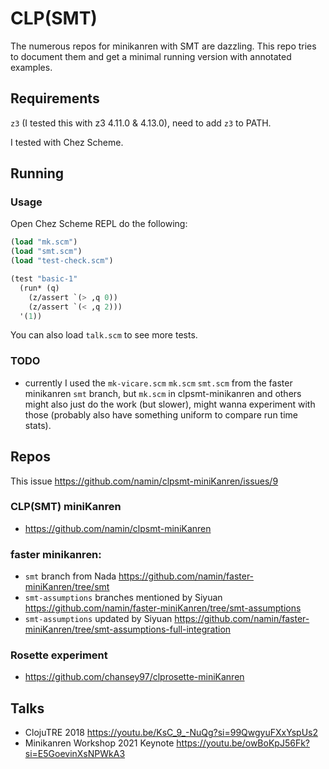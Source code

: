 # CLP(SMT)

The numerous repos for minikanren with SMT are dazzling. This repo tries to document them and get a minimal running version with annotated examples.

## Requirements

`z3` (I tested this with z3 4.11.0 & 4.13.0), need to add `z3` to PATH. 

I tested with Chez Scheme.

## Running

### Usage

Open Chez Scheme REPL do the following:

```scheme
(load "mk.scm")
(load "smt.scm")
(load "test-check.scm")

(test "basic-1"
  (run* (q)
    (z/assert `(> ,q 0))
    (z/assert `(< ,q 2)))
  '(1))
```

You can also load `talk.scm` to see more tests.

### TODO

- currently I used the `mk-vicare.scm` `mk.scm` `smt.scm` from the faster minikanren `smt` branch, but `mk.scm` in clpsmt-minikanren and others might also just do the work (but slower), might wanna experiment with those (probably also have something uniform to compare run time stats).

## Repos

This issue https://github.com/namin/clpsmt-miniKanren/issues/9

### CLP(SMT) miniKanren
- https://github.com/namin/clpsmt-miniKanren

### faster minikanren:

- `smt` branch from Nada https://github.com/namin/faster-miniKanren/tree/smt
- `smt-assumptions` branches mentioned by Siyuan https://github.com/namin/faster-miniKanren/tree/smt-assumptions
- `smt-assumptions` updated by Siyuan https://github.com/namin/faster-miniKanren/tree/smt-assumptions-full-integration

### Rosette experiment 
- https://github.com/chansey97/clprosette-miniKanren

## Talks

- ClojuTRE 2018 https://youtu.be/KsC_9_-NuQg?si=99QwgyuFXxYspUs2
- Minikanren Workshop 2021 Keynote https://youtu.be/owBoKpJ56Fk?si=E5GoevinXsNPWkA3
